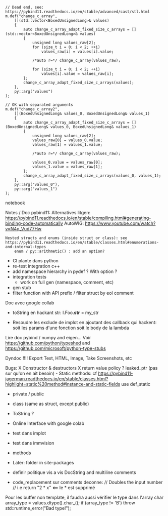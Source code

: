     // Dead end, see: https://pybind11.readthedocs.io/en/stable/advanced/cast/stl.html
    m.def("change_c_array",
        [](std::vector<BoxedUnsignedLong>& values)
        {
            auto change_c_array_adapt_fixed_size_c_arrays = [](std::vector<BoxedUnsignedLong>& values)
            {
                unsigned long values_raw[2];
                for (size_t i = 0; i < 2; ++i)
                    values_raw[i] = values[i].value;

                /*auto r=*/ change_c_array(values_raw);

                for (size_t i = 0; i < 2; ++i)
                    values[i].value = values_raw[i];
            };
            change_c_array_adapt_fixed_size_c_arrays(values);
        },
        py::arg("values")
    );

    // OK with separated arguments
    m.def("change_c_array2",
        [](BoxedUnsignedLong& values_0, BoxedUnsignedLong& values_1)
        {
            auto change_c_array_adapt_fixed_size_c_arrays = [](BoxedUnsignedLong& values_0, BoxedUnsignedLong& values_1)
            {
                unsigned long values_raw[2];
                values_raw[0] = values_0.value;
                values_raw[1] = values_1.value;

                /*auto r=*/ change_c_array(values_raw);

                values_0.value = values_raw[0];
                values_1.value = values_raw[1];
            };
            change_c_array_adapt_fixed_size_c_arrays(values_0, values_1);
        },
        py::arg("values_0"),
        py::arg("values_1")
    );


notebook



Notes / Doc pybind11:
    Alternatives litgen:
        https://pybind11.readthedocs.io/en/stable/compiling.html#generating-binding-code-automatically
        AutoWIG:
            https://www.youtube.com/watch?v=N4q_Vud77Hw

    Nested structs and enums (inside struct or class): see https://pybind11.readthedocs.io/en/stable/classes.html#enumerations-and-internal-types
        enum / py::arithmetic() : add an option?


- CI plante dans python 
- re-test integration c++
- add namespace hierarchy in pydef ? With option ?
- integration tests
    - work on full gen (namespace, comment, etc)
- gen stub
- filter function with API prefix / filter struct by eol comment


Doc avec google collab

- toString en hackant str:
    l.Foo.__str__ = my_str


- Resoudre les exclude de implot en ajoutant des callback qui hackent:
  soit les params d'une fonction
  soit le body de la lambda


Lire doc pybind / numpy and eigen...
Voir https://github.com/python/typeshed and https://github.com/microsoft/python-type-stubs


Dyndoc !!!!
    Export Text, HTML, Image, Take Screenshots, etc



Bugs:
    X Constructor & destructors
    X return value policy
    ? leaked_ptr (pas sur qu'on en ait besoin)
    - Static methods: cf https://pybind11-jagerman.readthedocs.io/en/stable/classes.html?highlight=static%20method#instance-and-static-fields 
        use def_static


- private / public
- class (same as struct, except public)
- ToString ?
- Online Interface with google colab


- test dans implot
- test dans immvision
- methods

- Later: folder in site-packages
- definir politique vis a vis DocString and multiline comments
- code_replacement sur comments deconne:
    // Doubles the input number
    // i.e return "2 * x"    <== le * est supprimé


Pour les buffer non template, il faudra aussi vérifier le type dans l'array
    char array_type = values.dtype().char_();
        if (array_type != 'B')
            throw std::runtime_error("Bad type!");
